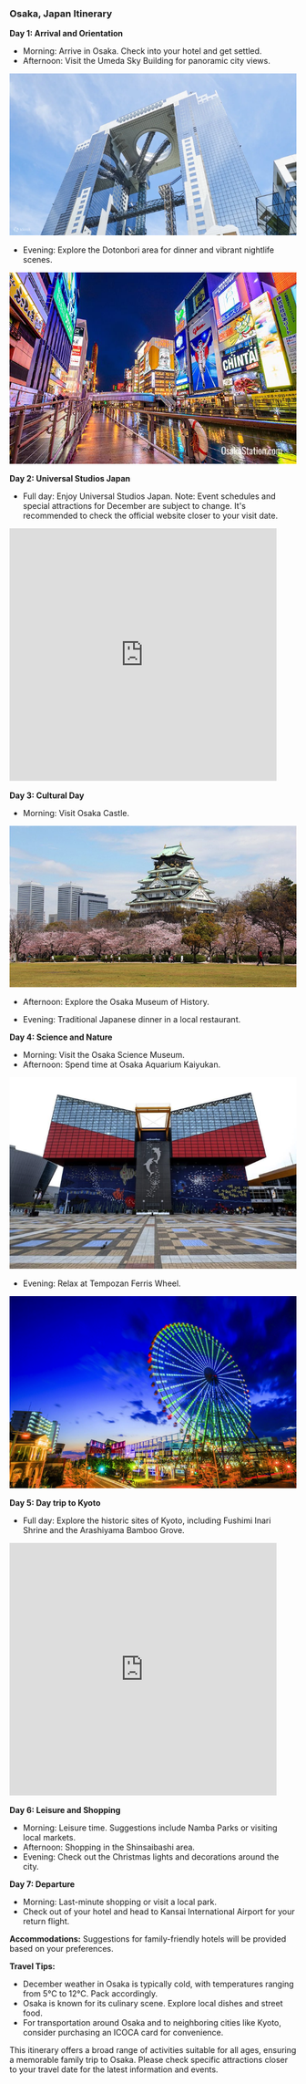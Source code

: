 ### Osaka, Japan Itinerary

**Day 1: Arrival and Orientation**
- Morning: Arrive in Osaka. Check into your hotel and get settled.
- Afternoon: Visit the Umeda Sky Building for panoramic city views.

![Umeda Sky Building](images/umeda_sky_building.png)
- Evening: Explore the Dotonbori area for dinner and vibrant nightlife scenes.

![Dotonbori](images/dotonbori.png)

**Day 2: Universal Studios Japan**
- Full day: Enjoy Universal Studios Japan. Note: Event schedules and special attractions for December are subject to change. It's recommended to check the official website closer to your visit date.

<iframe width="93%" height="443" src="https://www.youtube.com/embed/bBkCbm4b0vI?si=uNclmth-2M4nINLf" frameborder="0" allow="accelerometer; autoplay; clipboard-write; encrypted-media; gyroscope; picture-in-picture" allowfullscreen></iframe>

**Day 3: Cultural Day**
- Morning: Visit Osaka Castle.

![Osaka Castle](images/osakajo.png)
- Afternoon: Explore the Osaka Museum of History.

- Evening: Traditional Japanese dinner in a local restaurant.

**Day 4: Science and Nature**
- Morning: Visit the Osaka Science Museum.
- Afternoon: Spend time at Osaka Aquarium Kaiyukan.

![Osaka Aquarium](images/kaiyukan.png)
- Evening: Relax at Tempozan Ferris Wheel.

![Tempozan Ferris Wheel](images/tempozan.png)

**Day 5: Day trip to Kyoto**
- Full day: Explore the historic sites of Kyoto, including Fushimi Inari Shrine and the Arashiyama Bamboo Grove.

<iframe width="93%" height="443" src="https://www.youtube.com/embed/2G0Hh8f9Cc8?si=01QBZLLBPLCnU6SE" frameborder="0" allow="accelerometer; autoplay; clipboard-write; encrypted-media; gyroscope; picture-in-picture" allowfullscreen></iframe>

**Day 6: Leisure and Shopping**
- Morning: Leisure time. Suggestions include Namba Parks or visiting local markets.
- Afternoon: Shopping in the Shinsaibashi area.
- Evening: Check out the Christmas lights and decorations around the city.

**Day 7: Departure**
- Morning: Last-minute shopping or visit a local park.
- Check out of your hotel and head to Kansai International Airport for your return flight.

**Accommodations:** Suggestions for family-friendly hotels will be provided based on your preferences.

**Travel Tips:**
- December weather in Osaka is typically cold, with temperatures ranging from 5°C to 12°C. Pack accordingly.
- Osaka is known for its culinary scene. Explore local dishes and street food.
- For transportation around Osaka and to neighboring cities like Kyoto, consider purchasing an ICOCA card for convenience.

This itinerary offers a broad range of activities suitable for all ages, ensuring a memorable family trip to Osaka. Please check specific attractions closer to your travel date for the latest information and events.
